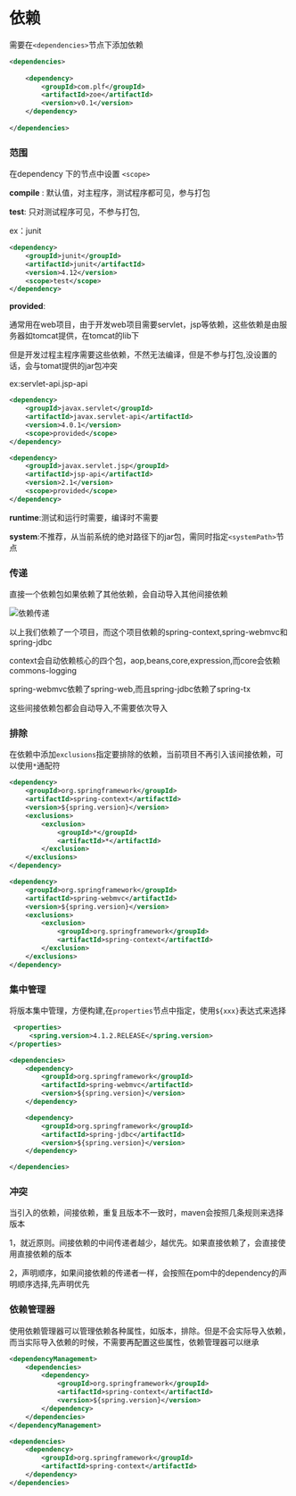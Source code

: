 # 依赖

需要在`<dependencies>`节点下添加依赖

```xml
<dependencies>
    
    <dependency>
        <groupId>com.plf</groupId>
        <artifactId>zoe</artifactId>
        <version>v0.1</version>
    </dependency>
    
</dependencies>
```



### 范围

在dependency 下的节点中设置 `<scope>`

**compile** : 默认值，对主程序，测试程序都可见，参与打包

**test**: 只对测试程序可见，不参与打包,

ex：junit

```xml
<dependency>
    <groupId>junit</groupId>
    <artifactId>junit</artifactId>
    <version>4.12</version>
    <scope>test</scope>
</dependency>
```

**provided**: 

通常用在web项目，由于开发web项目需要servlet，jsp等依赖，这些依赖是由服务器如tomcat提供，在tomcat的lib下

但是开发过程主程序需要这些依赖，不然无法编译，但是不参与打包,没设置的话，会与tomat提供的jar包冲突

ex:servlet-api.jsp-api

```xml
<dependency>
    <groupId>javax.servlet</groupId>
    <artifactId>javax.servlet-api</artifactId>
    <version>4.0.1</version>
    <scope>provided</scope>
</dependency>

<dependency>
    <groupId>javax.servlet.jsp</groupId>
    <artifactId>jsp-api</artifactId>
    <version>2.1</version>
    <scope>provided</scope>
</dependency>
```

**runtime**:测试和运行时需要，编译时不需要

**system**:不推荐，从当前系统的绝对路径下的jar包，需同时指定`<systemPath>`节点

### 传递

直接一个依赖包如果依赖了其他依赖，会自动导入其他间接依赖

![依赖传递](E:/note/build-tool/maven/static/1.png)

以上我们依赖了一个项目，而这个项目依赖的spring-context,spring-webmvc和spring-jdbc

context会自动依赖核心的四个包，aop,beans,core,expression,而core会依赖commons-logging

spring-webmvc依赖了spring-web,而且spring-jdbc依赖了spring-tx

这些间接依赖包都会自动导入,不需要依次导入

### 排除

在依赖中添加`exclusions`指定要排除的依赖，当前项目不再引入该间接依赖，可以使用`*`通配符

```xml
<dependency>
    <groupId>org.springframework</groupId>
    <artifactId>spring-context</artifactId>
    <version>${spring.version}</version>
    <exclusions>
        <exclusion>
            <groupId>*</groupId>
            <artifactId>*</artifactId>
        </exclusion>
    </exclusions>
</dependency>

<dependency>
    <groupId>org.springframework</groupId>
    <artifactId>spring-webmvc</artifactId>
    <version>${spring.version}</version>
    <exclusions>
        <exclusion>
            <groupId>org.springframework</groupId>
            <artifactId>spring-context</artifactId>
        </exclusion>
    </exclusions>
</dependency>
```

### 集中管理

将版本集中管理，方便构建,在`properties`节点中指定，使用`${xxx}`表达式来选择

```xml
 <properties>
     <spring.version>4.1.2.RELEASE</spring.version>
</properties>

<dependencies>
    <dependency>
        <groupId>org.springframework</groupId>
        <artifactId>spring-webmvc</artifactId>
        <version>${spring.version}</version>
    </dependency>

    <dependency>
        <groupId>org.springframework</groupId>
        <artifactId>spring-jdbc</artifactId>
        <version>${spring.version}</version>
    </dependency>

</dependencies>
```

### 冲突

当引入的依赖，间接依赖，重复且版本不一致时，maven会按照几条规则来选择版本

1，就近原则。间接依赖的中间传递者越少，越优先。如果直接依赖了，会直接使用直接依赖的版本

2，声明顺序，如果间接依赖的传递者一样，会按照在pom中的dependency的声明顺序选择,先声明优先

### 依赖管理器

使用依赖管理器可以管理依赖各种属性，如版本，排除。但是不会实际导入依赖，而当实际导入依赖的时候，不需要再配置这些属性，依赖管理器可以继承

```xml
<dependencyManagement>
    <dependencies>       
        <dependency>
            <groupId>org.springframework</groupId>
            <artifactId>spring-context</artifactId>
            <version>${spring.version}</version>
        </dependency>
    </dependencies>
</dependencyManagement>

<dependencies>
    <dependency>
        <groupId>org.springframework</groupId>
        <artifactId>spring-context</artifactId>
    </dependency>
</dependencies>
```


